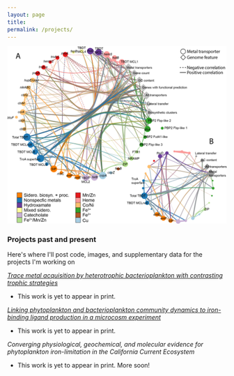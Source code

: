 ```yaml
---
layout: page
title: 
permalink: /projects/
---
```

![desk](/images/correlation_circle_subset.png)
### Projects past and present

Here's where I'll post code, images, and supplementary data for the projects I'm working on

[*Trace metal acquisition by heterotrophic bacterioplankton with contrasting trophic strategies*](/TM_roseo_sar)

* This work is yet to appear in print.

[*Linking phytoplankton and bacterioplankton community dynamics to iron-binding ligand production in a microcosm experiment*](/CCE12_ligand_microbes)

* This work is yet to appear in print.

*Converging physiological, geochemical, and molecular evidence for phytoplankton iron-limitation in the California Current Ecosystem*

* This work is yet to appear in print. More soon!


